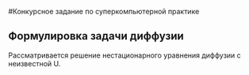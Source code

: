 #Конкурсное задание по суперкомпьютерной практике

##  Формулировка задачи диффузии
Рассматривается решение нестационарного уравнения диффузии с неизвестной U.